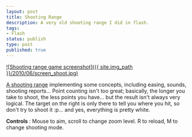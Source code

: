 ```yaml
---
layout: post
title: Shooting Range
description: A very old shooting range I did in flash.
tags:
- Flash
status: publish
type: post
published: true
---
```

[![Shooting range game screenshot]({{ site.img_path }}/2010/06/screen_shoot.jpg)](http://yannick-lohse.fr/2010/06/shooting-range/)

[A shooting range](http://code.yannick-lohse.fr/swf/shooting.swf) implementing some concepts, including easing, sounds, shooting reports…
Point counting isn't too great; basically, the longer you take to shoot, the less points you have… but the result isn't always very logical. The target on the right is only there to tell you where you hit, so don't try to shoot it :p… and yes, everything is pretty white.

**Controls** : Mouse to aim, scroll to change zoom level. R to reload, M to change shooting mode.
